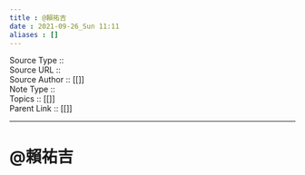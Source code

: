 ```yaml
---
title : @賴祐吉
date : 2021-09-26_Sun 11:11
aliases : []
---
```

Source Type :: <br>
Source URL :: <br>
Source Author :: [[]]<br>
Note Type :: <br>
Topics :: [[]]<br>
Parent Link :: [[]]<br>

---
# @賴祐吉